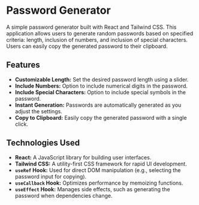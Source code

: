 # Password Generator

A simple password generator built with React and Tailwind CSS. This application allows users to generate random passwords based on specified criteria: length, inclusion of numbers, and inclusion of special characters. Users can easily copy the generated password to their clipboard.

## Features

* **Customizable Length:** Set the desired password length using a slider.
* **Include Numbers:** Option to include numerical digits in the password.
* **Include Special Characters:** Option to include special symbols in the password.
* **Instant Generation:** Passwords are automatically generated as you adjust the settings.
* **Copy to Clipboard:** Easily copy the generated password with a single click.


## Technologies Used

* **React:** A JavaScript library for building user interfaces.
* **Tailwind CSS:** A utility-first CSS framework for rapid UI development.
* **`useRef` Hook:** Used for direct DOM manipulation (e.g., selecting the password input for copying).
* **`useCallback` Hook:** Optimizes performance by memoizing functions.
* **`useEffect` Hook:** Manages side effects, such as generating the password when dependencies change.

